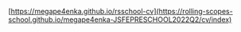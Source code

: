 [https://megape4enka.github.io/rsschool-cv](https://rolling-scopes-school.github.io/megape4enka-JSFEPRESCHOOL2022Q2/cv/index)
